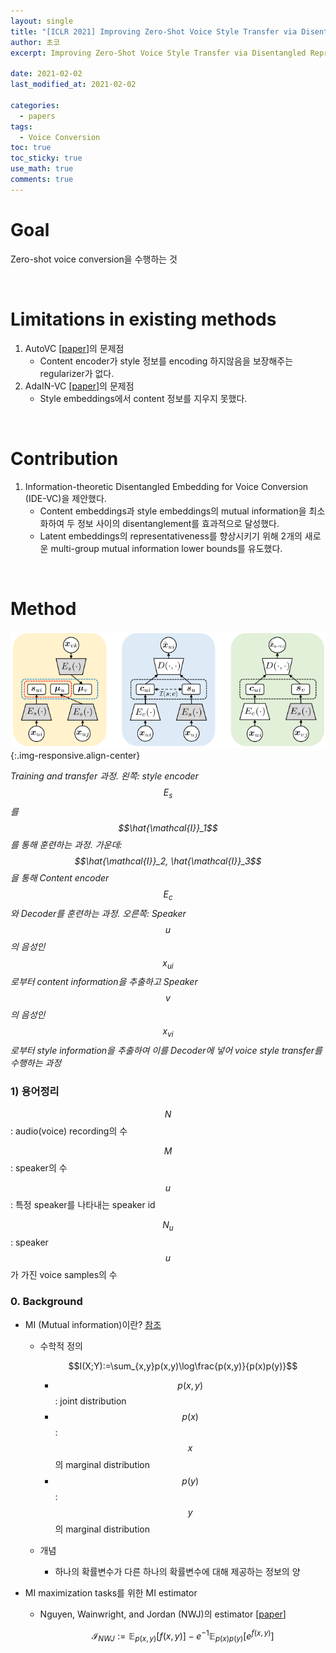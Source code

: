 ```yaml
---
layout: single
title: "[ICLR 2021] Improving Zero-Shot Voice Style Transfer via Disentangled Representation Learning 요약"
author: 초코
excerpt: Improving Zero-Shot Voice Style Transfer via Disentangled Representation Learning 논문을 요약해보았습니다.

date: 2021-02-02
last_modified_at: 2021-02-02

categories:
  - papers
tags:
  - Voice Conversion
toc: true
toc_sticky: true
use_math: true
comments: true
---
```








# Goal

Zero-shot voice conversion을 수행하는 것<br>

<br>

# Limitations in existing methods

1. AutoVC [[paper](https://arxiv.org/abs/1905.05879)]의 문제점
   * Content encoder가 style 정보를 encoding 하지않음을 보장해주는 regularizer가 없다.
2. AdaIN-VC [[paper](https://arxiv.org/abs/1904.05742)]의 문제점
   * Style embeddings에서 content 정보를 지우지 못했다.

<br>

# Contribution

1. Information-theoretic Disentangled Embedding for Voice Conversion (IDE-VC)을 제안했다.
   * Content embeddings과 style embeddings의 mutual information을 최소화하여 두 정보 사이의 disentanglement를 효과적으로 달성했다.
   * Latent embeddings의 representativeness를 향상시키기 위해 2개의 새로운 multi-group mutual information lower bounds를 유도했다.

<br>

# Method

![image-20210202001338622](assets/img/2021-02-02/figure1.jpg){:.img-responsive.align-center}

*Training and transfer 과정. 왼쪽: style encoder $$E_s$$를 $$\hat{\mathcal{I}}_1$$를 통해 훈련하는 과정. 가운데: $$\hat{\mathcal{I}}_2, \hat{\mathcal{I}}_3$$을 통해 Content encoder $$E_c$$와 Decoder를 훈련하는 과정. 오른쪽: Speaker $$u$$의 음성인 $$x_{ui}$$로부터 content information을 추출하고 Speaker $$v$$의 음성인 $$x_{vi}$$로부터 style information을 추출하여 이를 Decoder에 넣어 voice style transfer를 수행하는 과정*

### 1) 용어정리

$$N$$ : audio(voice) recording의 수

$$M$$ : speaker의 수

$$u$$ : 특정 speaker를 나타내는 speaker id

$$N_u$$ : speaker $$u$$가 가진 voice samples의 수



### 0. Background

* MI (Mutual information)이란? [참조](https://blueskyvision.tistory.com/m/774?category=786439)

  * 수학적 정의

    $$I(X;Y):=\sum_{x,y}p(x,y)\log\frac{p(x,y)}{p(x)p(y)}$$
    * $$p(x,y)$$ : joint distribution
    * $$p(x)$$ : $$x$$의 marginal distribution
    * $$p(y)$$ : $$y$$의 marginal distribution

  * 개념

    * 하나의 확률변수가 다른 하나의 확률변수에 대해 제공하는 정보의 양

* MI maximization tasks를 위한 MI estimator

  * Nguyen, Wainwright, and Jordan (NWJ)의 estimator [[paper](https://arxiv.org/abs/0809.0853)]

    $$\mathcal{I}_{NWJ}:=\mathbb{E}_{p(x,y)}[f(x,y)]-e^{-1}\mathbb{E}_{p(x)p(y)}[e^{f(x,y)}]$$